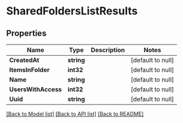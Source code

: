 # SharedFoldersListResults

## Properties
Name | Type | Description | Notes
------------ | ------------- | ------------- | -------------
**CreatedAt** | **string** |  | [default to null]
**ItemsInFolder** | **int32** |  | [default to null]
**Name** | **string** |  | [default to null]
**UsersWithAccess** | **int32** |  | [default to null]
**Uuid** | **string** |  | [default to null]

[[Back to Model list]](../README.md#documentation-for-models) [[Back to API list]](../README.md#documentation-for-api-endpoints) [[Back to README]](../README.md)

